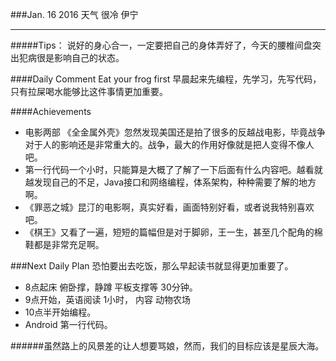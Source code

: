 ###Jan. 16 2016 天气 很冷 伊宁
***
#####Tips：
说好的身心合一，一定要把自己的身体弄好了，今天的腰椎间盘突出犯病很是影响自己的状态。

####Daily Comment
Eat your frog first
早晨起来先编程，先学习，先写代码，只有拉屎喝水能够比这件事情更加重要。

####Achievements
+ 电影两部 《全金属外壳》忽然发现美国还是拍了很多的反越战电影，毕竟战争对于人的影响还是非常重大的。战争，最大的作用好像就是把人变得不像人吧。
+ 第一行代码一个小时，只能算是大概了了解了一下后面有什么内容吧。越看就越发现自己的不足，Java接口和网络编程，体系架构，种种需要了解的地方啊。
+ 《罪恶之城》昆汀的电影啊，真实好看，画面特别好看，或者说我特别喜欢吧。
+ 《棋王》又看了一遍，短短的篇幅但是对于脚卵，王一生，甚至几个配角的棉鞋都是非常充足啊。

###Next Daily Plan
恐怕要出去吃饭，那么早起读书就显得更加重要了。
+ 8点起床 俯卧撑，静蹲 平板支撑等 30分钟。
+ 9点开始，英语阅读 1小时， 内容 动物农场
+ 10点半开始编程。
+ Android 第一行代码。

######虽然路上的风景差的让人想要骂娘，然而，我们的目标应该是星辰大海。


